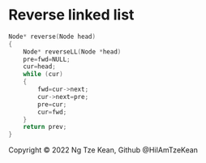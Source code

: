 # Reverse linked list

```c
Node* reverse(Node head)
{
    Node* reverseLL(Node *head)
    pre=fwd=NULL;
    cur=head;
    while (cur)
    {
        fwd=cur->next;
        cur->next=pre;
        pre=cur;
        cur=fwd;
    }
    return prev;
}
```

Copyright © 2022 Ng Tze Kean, Github @HiIAmTzeKean
